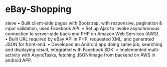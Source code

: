 # eBay-Shopping
steve 
•	Built client-side pages with Bootstrap, with responsive, pagination & input validation, used Facebook API.
•	Set up Ajax to invoke asynchronous connection to server-side back-end PHP on Amazon Web Services (AWS).
•	Built URL required by eBay API in PHP, requested XML, and generated JSON for front-end.
•	Developed an Android app doing same job, searching and displaying result, integrated with Facebook SDK.
•	Implemented multi- activity with AsyncTasks, fetching JSON/image from backend on AWS in android APP.
